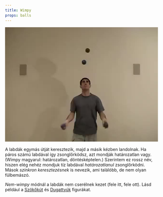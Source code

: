 ```yaml
---
title: Wimpy
props: balls
---
```


![Wimpy](site/videos/poster/fourwimpy.jpg)

A labdák egymás útját keresztezik, majd a másik kézben landolnak. Ha páros számú labdával így zsonglőrködsz, azt mondják határozatlan vagy. (Wimpy magyarul: határozatlan, döntésképtelen.) Szerintem ez rossz név, hiszen elég nehéz mondjuk tíz labdával *határozatlanul* zsonglőrködni. Mások *szinkron keresztezésnek* is nevezik, ami találóbb, de nem olyan fülbemászó.

*Nem-wimpy* módnál a labdák nem cserélnek kezet (fele itt, fele ott). Lásd például a [Szökőkút](site/hu/szokokut-negy-labdaval-szinkron/README.md) és [Dugattyúk](site/hu/dugattyuk/README.md) figurákat.


